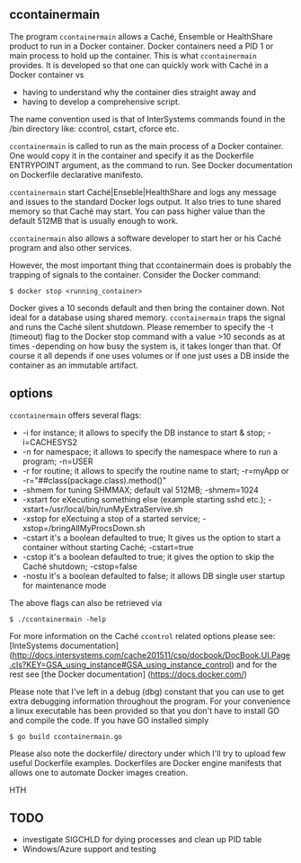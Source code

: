 ## ccontainermain

The program `ccontainermain` allows a Caché, Ensemble or HealthShare product to run in a Docker container.
Docker containers need a PID 1 or main process to hold up the container. This is what `ccontainermain` provides.
It is developed so that one can quickly work with Caché in a Docker container vs 
* having to understand why the container dies straight away and 
* having to develop a comprehensive script.

The name convention used is that of InterSystems commands found in the <installDir>/bin directory like:
ccontrol, cstart, cforce etc.
 
`ccontainermain` is called to run as the main process of a Docker container.
One would copy it in the container and specify it as the Dockerfile ENTRYPOINT argument, as the command to run. See Docker documentation on Dockerfile declarative manifesto.

`ccontainermain` start Caché|Enseble|HealthShare and logs any message and issues to the standard Docker logs output.
It also tries to tune shared memory so that Caché may start. You can pass higher value than the default 512MB that is usually enough to work.

`ccontainermain` also allows a software developer to start her or his Caché program and also other services.

However, the most important thing that ccontainermain does is probably the trapping of signals to the container.
Consider the Docker command:
 
	$ docker stop <running_container>

Docker gives a 10 seconds default and then bring the container down. Not ideal for a database using shared memory.
`ccontainermain` traps the signal and runs the Caché silent shutdown. Please remember to specify the -t (timeout) flag to the Docker stop command with a value >10 seconds as at times -depending on how busy the system is, it takes longer than that. Of course it all depends if one uses volumes or if one just uses a DB inside the container as an immutable artifact.

## options
`ccontainermain` offers several flags:
* -i for instance; it allows to specify the DB instance to start & stop; -i=CACHESYS2
* -n for namespace; it allows to specify the namespace where to run a program; -n=USER
* -r for routine; it allows to specify the routine name to start; -r=myApp or -r="##class(package.class).method()"
* -shmem for tuning SHMMAX; default val 512MB; -shmem=1024
* -xstart for eXecuting something else (example starting sshd etc.); -xstart=/usr/local/bin/runMyExtraServive.sh
* -xstop for eXectuing a stop of a started service; -xstop=/bringAllMyProcsDown.sh
* -cstart it's a boolean defaulted to true; It gives us the option to start a container without starting Caché; -cstart=true
* -cstop it's a boolean defaulted to true; it gives the option to skip the Caché shutdown; -cstop=false
* -nostu it's a boolean defaulted to false; it allows DB single user startup for maintenance mode 

The above flags can also be retrieved via

	$ ./ccontainermain -help


For more information on the Caché `ccontrol` related options please see:
[InteSystems documentation] (http://docs.intersystems.com/cache201511/csp/docbook/DocBook.UI.Page.cls?KEY=GSA_using_instance#GSA_using_instance_control)
and for the rest see
[the Docker documentation] (https://docs.docker.com/)

Please note that I've left in a debug (dbg) constant that you can use to get extra debugging information throughout the program.
For your convenience a linux executable has been provided so that you don't have to install GO and compile the code.
If you have GO installed simply

	$ go build ccontainermain.go


Please also note the dockerfile/ directory under which I'll try to upload few useful Dockerfile examples. Dockerfiles are Docker engine manifests that allows one to automate Docker images creation.

HTH


## TODO
* investigate SIGCHLD for dying processes and clean up PID table
* Windows/Azure support and testing

